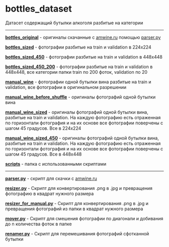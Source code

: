 # bottles_dataset
Датасет содержащий бутылки алкоголя разбитые на категории

---


**[bottles_original](https://github.com/fominykhartur/bottles_dataset/tree/master/bottles_original)** - оригиналы скачанные с [amwine.ru](https://amwine.ru) помощью [parser.py]()

**[bottles_sized](https://github.com/fominykhartur/bottles_dataset/tree/master/bottles_sized)** - фотографии разбитые на train и validation в 224х224

**[bottles_sized_450](https://github.com/fominykhartur/bottles_dataset/tree/master/bottles_sized_450)** - фотографии разбитые на train и validation в 448х448

**[bottles_sized_450_200](https://github.com/fominykhartur/bottles_dataset/tree/master/bottles_sized_450_200)** - фотографии разбитые на train и validation в 448х448, все категории папки train по 200 фоток, validation по 20

**[manual_wine](https://github.com/fominykhartur/bottles_dataset/tree/master/manual_wine)** - фотографии одной бутылки вина разбитые на train и validation, все фотографии в оригинальном разрешении 

**[manual_wine_before_shuffle](https://github.com/fominykhartur/bottles_dataset/tree/master/manual_wine_before_shuffle)** - оригиналы фотографий одной бутылки вина 

**[manual_wine_sized](https://github.com/fominykhartur/bottles_dataset/tree/master/manual_wine_sized)** - оригиналы фотографий одной бутылки вина, разбитые на train и validation. На каждую фотографию есть отраженная по горизонтали фотография и на их основе все фотографии поверчены с шагом 45 градусов. Все в 224х224

**[manual_wine_sized_450](https://github.com/fominykhartur/bottles_dataset/tree/master/manual_wine_sized_450)** - оригиналы фотографий одной бутылки вина, разбитые на train и validation. На каждую фотографию есть отраженная по горизонтали фотография и на их основе все фотографии поверчены с шагом 45 градусов. Все в 448х448

**[scripts](https://github.com/fominykhartur/bottles_dataset/tree/master/scripts)** - папка с использованными скриптами

---

**[parser.py](https://github.com/fominykhartur/bottles_dataset/tree/master/scripts/parser)** - скрипт для скачки с [amwine.ru](https://amwine.ru/)

**[resizer.py](https://github.com/fominykhartur/bottles_dataset/tree/master/scripts/resizer)** - Скрипт для конвертирования .png в .jpg и превращения фотографию в квадрат нужного размера

**[resizer_for_manual.py](https://github.com/fominykhartur/bottles_dataset/tree/master/scripts/resizer_for_manual)** - Скрипт для конвертирования .png в .jpg и превращения фотографий из папки  в квадрат нужного размера

**[mover.py](https://github.com/fominykhartur/bottles_dataset/blob/master/scripts/mover)** - Скрипт для смешения фотографии по диагонали и добивания до n количества фоток в папке

**[renamer.py](https://github.com/fominykhartur/bottles_dataset/tree/master/scripts/renamer)** - Скрипт для перемешивания фотографий сфотканной бутылки
